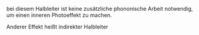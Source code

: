 bei diesem Halbleiter ist keine zusätzliche phononische Arbeit notwendig, um einen inneren Photoeffekt zu machen.

Anderer Effekt heißt indirekter Halbleiter